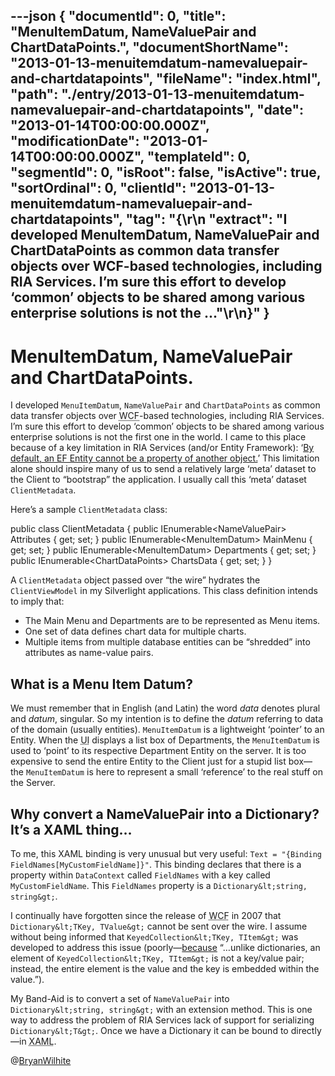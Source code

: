 ---json
{
  "documentId": 0,
  "title": "MenuItemDatum, NameValuePair and ChartDataPoints.",
  "documentShortName": "2013-01-13-menuitemdatum-namevaluepair-and-chartdatapoints",
  "fileName": "index.html",
  "path": "./entry/2013-01-13-menuitemdatum-namevaluepair-and-chartdatapoints",
  "date": "2013-01-14T00:00:00.000Z",
  "modificationDate": "2013-01-14T00:00:00.000Z",
  "templateId": 0,
  "segmentId": 0,
  "isRoot": false,
  "isActive": true,
  "sortOrdinal": 0,
  "clientId": "2013-01-13-menuitemdatum-namevaluepair-and-chartdatapoints",
  "tag": "{\r\n  \"extract\": \"I developed MenuItemDatum, NameValuePair and ChartDataPoints as common data transfer objects over WCF-based technologies, including RIA Services. I’m sure this effort to develop ‘common’ objects to be shared among various enterprise solutions is not the ...\"\r\n}"
}
---

# MenuItemDatum, NameValuePair and ChartDataPoints.

I developed `MenuItemDatum`, `NameValuePair` and `ChartDataPoints` as common data transfer objects over <acronym title="Windows Communication Foundation">WCF</acronym>-based technologies, including RIA Services. I’m sure this effort to develop ‘common’ objects to be shared among various enterprise solutions is not the first one in the world. I came to this place because of a key limitation in RIA Services (and/or Entity Framework): ‘[By default, an EF Entity cannot be a property of another object.](http://songhayblog.azurewebsites.net/entry/show/ria-services-and-ef-entities)’ This limitation alone should inspire many of us to send a relatively large ‘meta’ dataset to the Client to “bootstrap” the application. I usually call this ‘meta’ dataset `ClientMetadata`.

Here’s a sample `ClientMetadata` class:

public class
    ClientMetadata
    {
        public IEnumerable&lt;NameValuePair&gt; Attributes { get; set; }
        public IEnumerable&lt;MenuItemDatum&gt; MainMenu { get; set; }
        public IEnumerable&lt;MenuItemDatum&gt; Departments { get; set; }
        public IEnumerable&lt;ChartDataPoints&gt; ChartsData { get; set; }
    }

A `ClientMetadata` object passed over “the wire” hydrates the `ClientViewModel` in my Silverlight applications. This class definition intends to imply that:

* The Main Menu and Departments are to be represented as Menu items.
* One set of data defines chart data for multiple charts.
* Multiple items from multiple database entities can be “shredded” into attributes as name-value pairs.

## What is a Menu Item Datum?

We must remember that in English (and Latin) the word *data* denotes plural and *datum*, singular. So my intention is to define the *datum* referring to data of the domain (usually entities). `MenuItemDatum` is a lightweight ‘pointer’ to an Entity. When the <acronym title="User Interface">UI</acronym> displays a list box of Departments, the `MenuItemDatum` is used to ‘point’ to its respective Department Entity on the server. It is too expensive to send the entire Entity to the Client just for a stupid list box—the `MenuItemDatum` is here to represent a small ‘reference’ to the real stuff on the Server.

## Why convert a NameValuePair into a Dictionary? It’s a XAML thing…

To me, this XAML binding is very unusual but very useful: `Text = "{Binding FieldNames[MyCustomFieldName]}"`. This binding declares that there is a property within `DataContext` called `FieldNames` with a key called `MyCustomFieldName`. This `FieldNames` property is a `Dictionary&lt;string, string&gt;`.

I continually have forgotten since the release of <acronym title="Windows Communication Foundation">WCF</acronym> in 2007 that `Dictionary&lt;TKey, TValue&gt;` cannot be sent over the wire. I assume without being informed that `KeyedCollection&lt;TKey, TItem&gt;` was developed to address this issue (poorly—[because](http://msdn.microsoft.com/en-us/library/ms132438.aspx) “…unlike dictionaries, an element of `KeyedCollection&lt;TKey, TItem&gt;` is not a key/value pair; instead, the entire element is the value and the key is embedded within the value.”).

My Band-Aid is to convert a set of `NameValuePair` into `Dictionary&lt;string, string&gt;` with an extension method. This is one way to address the problem of RIA Services lack of support for serializing `Dictionary&lt;T&gt;`. Once we have a Dictionary it can be bound to directly—in <acronym title="Extensible Application Markup Language">XAML</acronym>.

@[BryanWilhite](https://twitter.com/BryanWilhite)
